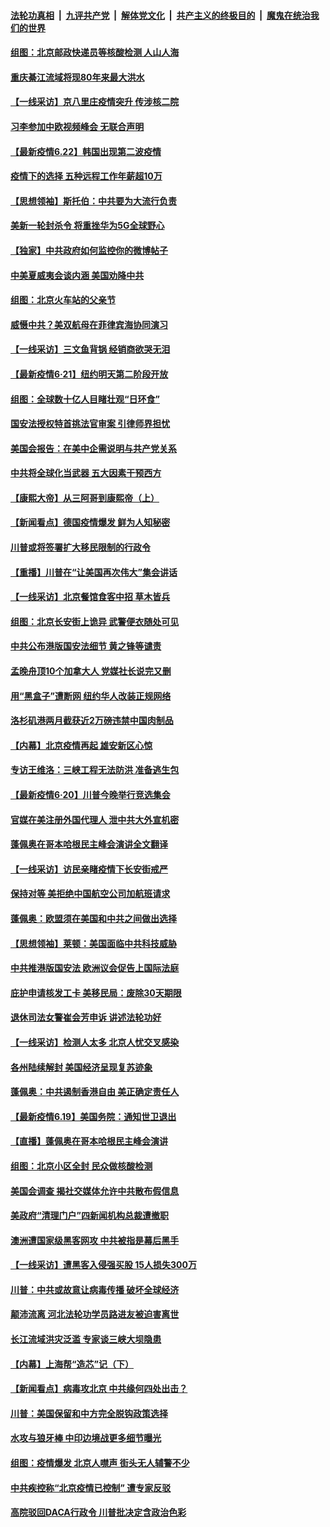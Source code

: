 ####  [法轮功真相](../../../../basic/blob/master/README.md?t=06230231) &nbsp;|&nbsp; [九评共产党](../../../../9ping.md/blob/master/README.md?t=06230231) &nbsp;|&nbsp; [解体党文化](../../../../jtdwh.md/blob/master/README.md?t=06230231)  &nbsp;|&nbsp; [共产主义的终极目的](../../../../gczydzjmd.md/blob/master/README.md?t=06230231) &nbsp;|&nbsp; [魔鬼在统治我们的世界](../../../../mgztzwmdsj.md/blob/master/README.md?t=06230231) 

#### [组图：北京邮政快递员等核酸检测 人山人海](../pages/nf4514/n12204212.md?t=06230231) 

#### [重庆綦江流域将现80年来最大洪水](../pages/nf4514/n12203735.md?t=06230231) 

#### [【一线采访】京八里庄疫情突升 传涉核二院](../pages/nf4514/n12204209.md?t=06230231) 

#### [习李参加中欧视频峰会 无联合声明](../pages/nf4514/n12203689.md?t=06230231) 

#### [【最新疫情6.22】韩国出现第二波疫情](../pages/nf4514/n12199354.md?t=06230231) 

#### [疫情下的选择 五种远程工作年薪超10万](../pages/nf4514/n12190408.md?t=06230231) 

#### [【思想领袖】斯托伯：中共要为大流行负责](../pages/nf4514/n12115529.md?t=06230231) 

#### [美新一轮封杀令 将重挫华为5G全球野心](../pages/nf4514/n12202488.md?t=06230231) 

#### [【独家】中共政府如何监控你的微博帖子](../pages/nf4514/n12192234.md?t=06230231) 

#### [中美夏威夷会谈内涵 美国劝降中共](../pages/nf4514/n12202579.md?t=06230231) 

#### [组图：北京火车站的父亲节](../pages/nf4514/n12202250.md?t=06230231) 

#### [威慑中共？美双航母在菲律宾海协同演习](../pages/nf4514/n12202399.md?t=06230231) 

#### [【一线采访】三文鱼背锅 经销商欲哭无泪](../pages/nf4514/n12202308.md?t=06230231) 

#### [【最新疫情6·21】纽约明天第二阶段开放](../pages/nf4514/n12196332.md?t=06230231) 

#### [组图：全球数十亿人目睹壮观“日环食”](../pages/nf4514/n12202171.md?t=06230231) 

#### [国安法授权特首挑法官审案 引律师界担忧](../pages/nf4514/n12202121.md?t=06230231) 

#### [美国会报告：在美中企需说明与共产党关系](../pages/nf4514/n12199133.md?t=06230231) 

#### [中共将全球化当武器 五大因素干预西方](../pages/nf4514/n12186089.md?t=06230231) 

#### [【康熙大帝】从三阿哥到康熙帝（上）](../pages/nf4514/n12130110.md?t=06230231) 

#### [【新闻看点】德国疫情爆发 鲜为人知秘密](../pages/nf4514/n12200936.md?t=06230231) 

#### [川普或将签署扩大移民限制的行政令](../pages/nf4514/n12201017.md?t=06230231) 

#### [【重播】川普在“让美国再次伟大”集会讲话](../pages/nf4514/n12199351.md?t=06230231) 

#### [【一线采访】北京餐馆食客中招 草木皆兵](../pages/nf4514/n12200863.md?t=06230231) 

#### [组图：北京长安街上诡异 武警便衣随处可见](../pages/nf4514/n12200681.md?t=06230231) 

#### [中共公布港版国安法细节 黄之锋等谴责](../pages/nf4514/n12200535.md?t=06230231) 

#### [孟晚舟顶10个加拿大人 党媒社长说完又删](../pages/nf4514/n12200398.md?t=06230231) 

#### [用“黑盒子”遭断网   纽约华人改装正规网络](../pages/nf4514/n12199538.md?t=06230231) 

#### [洛杉矶港两月截获近2万磅违禁中国肉制品](../pages/nf4514/n12199208.md?t=06230231) 

#### [【内幕】北京疫情再起 雄安新区心惊](../pages/nf4514/n12195087.md?t=06230231) 

#### [专访王维洛：三峡工程无法防洪 准备逃生包](../pages/nf4514/n12199884.md?t=06230231) 

#### [【最新疫情6·20】川普今晚举行竞选集会](../pages/nf4514/n12199376.md?t=06230231) 

#### [官媒在美注册外国代理人 泄中共大外宣机密](../pages/nf4514/n12199534.md?t=06230231) 

#### [蓬佩奥在哥本哈根民主峰会演讲全文翻译](../pages/nf4514/n12199290.md?t=06230231) 

#### [【一线采访】访民亲睹疫情下长安街戒严](../pages/nf4514/n12199890.md?t=06230231) 

#### [保持对等 美拒绝中国航空公司加航班请求](../pages/nf4514/n12199377.md?t=06230231) 

#### [蓬佩奥：欧盟须在美国和中共之间做出选择](../pages/nf4514/n12199184.md?t=06230231) 

#### [【思想领袖】莱顿：美国面临中共科技威胁](../pages/nf4514/n12033930.md?t=06230231) 

#### [中共推港版国安法 欧洲议会促告上国际法庭](../pages/nf4514/n12199257.md?t=06230231) 

#### [庇护申请核发工卡 美移民局：废除30天期限](../pages/nf4514/n12199178.md?t=06230231) 

#### [退休司法女警崔会芳申诉 讲述法轮功好](../pages/nf4514/n12198985.md?t=06230231) 

#### [【一线采访】检测人太多 北京人忧交叉感染](../pages/nf4514/n12198738.md?t=06230231) 

#### [各州陆续解封 美国经济呈现复苏迹象](../pages/nf4514/n12198923.md?t=06230231) 

#### [蓬佩奥：中共遏制香港自由 美正确定责任人](../pages/nf4514/n12198814.md?t=06230231) 

#### [【最新疫情6.19】美国务院：通知世卫退出](../pages/nf4514/n12196803.md?t=06230231) 

#### [【直播】蓬佩奥在哥本哈根民主峰会演讲](../pages/nf4514/n12198355.md?t=06230231) 

#### [组图：北京小区全封 民众做核酸检测](../pages/nf4514/n12198180.md?t=06230231) 

#### [美国会调查 揭社交媒体允许中共散布假信息](../pages/nf4514/n12198310.md?t=06230231) 

#### [美政府“清理门户”四新闻机构总裁遭撤职](../pages/nf4514/n12198300.md?t=06230231) 

#### [澳洲遭国家级黑客网攻 中共被指是幕后黑手](../pages/nf4514/n12197232.md?t=06230231) 

#### [【一线采访】遭黑客入侵强买股 15人损失300万](../pages/nf4514/n12193945.md?t=06230231) 

#### [川普：中共或故意让病毒传播 破坏全球经济](../pages/nf4514/n12196283.md?t=06230231) 

#### [颠沛流离 河北法轮功学员路进友被迫害离世](../pages/nf4514/n12195250.md?t=06230231) 

#### [长江流域洪灾泛滥 专家谈三峡大坝隐患](../pages/nf4514/n12196081.md?t=06230231) 

#### [【内幕】上海帮“造芯”记（下）](../pages/nf4514/n12159014.md?t=06230231) 

#### [【新闻看点】病毒攻北京 中共缘何四处出击？](../pages/nf4514/n12196497.md?t=06230231) 

#### [川普：美国保留和中方完全脱钩政策选择](../pages/nf4514/n12196511.md?t=06230231) 

#### [水攻与狼牙棒 中印边境战更多细节曝光](../pages/nf4514/n12196307.md?t=06230231) 

#### [组图：疫情爆发 北京人噤声 街头无人辅警不少](../pages/nf4514/n12195600.md?t=06230231) 

#### [中共疾控称“北京疫情已控制” 遭专家反驳](../pages/nf4514/n12196120.md?t=06230231) 

#### [高院驳回DACA行政令 川普批决定含政治色彩](../pages/nf4514/n12195892.md?t=06230231) 

